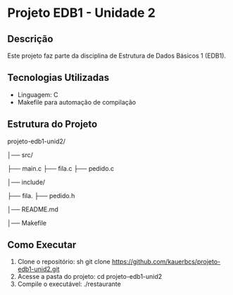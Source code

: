 # Projeto EDB1 - Unidade 2

## Descrição
Este projeto faz parte da disciplina de Estrutura de Dados Básicos 1 (EDB1).

## Tecnologias Utilizadas
- Linguagem: C
- Makefile para automação de compilação

## Estrutura do Projeto
projeto-edb1-unid2/

│── src/

   ├── main.c
   ├── fila.c
   ├── pedido.c

│── include/

   ├── fila.
   ├── pedido.h

│── README.md

│── Makefile


## Como Executar
1. Clone o repositório:
   sh
   git clone https://github.com/kauerbcs/projeto-edb1-unid2.git
2. Acesse a pasta do projeto:
  cd projeto-edb1-unid2
3. Compile o executável:
  ./restaurante
